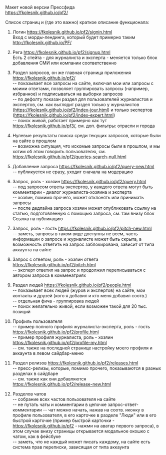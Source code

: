 Макет новой версии Прессфида<br>
https://fkolesnik.github.io/pf2/

Список страниц и (где это важно) краткое описание функционала:

1. Логин https://fkolesnik.github.io/pf2/signin.html<br>
Вход с морды-лендинга, который будет примерно таким http://fkolesnik.github.io/PF/

2. Рега https://fkolesnik.github.io/pf2/signup.html<br>
Есть 2 стейта - для журналиста и эксперта - меняется только блок добавления СМИ или компании соответственно

3. Раздел запросов, он же главная страница приложения https://fkolesnik.github.io/pf2/<br>
-- показывает все запросы на сайте, включая мои или запросы с моими ответами, позволяет группировать запросы (например,
избранное) и подписываться на выборки запросов<br>
-- по дефолту показан раздел для пользователей журналистов и экспертов, см. как выглядит раздел только у журналистов (https://fkolesnik.github.io/pf2/index-jour.html) и только
 экспертов (https://fkolesnik.github.io/pf2/index-expert.html)<br>
-- поиск живой, работает примерно как тут https://fkolesnik.github.io/pf3/, см. доп. фильтры: отрасли и города<br>

4. Нулевые результаты поиска среди текущих запросов, которые были на сайте в прошлом<br>
-- возможна ситуация, что искомые запросы были в прошлом, и мы хотим об этом говорить пользователю, см. https://fkolesnik.github.io/pf2/queries-search-null.html<br>

5. Добавление запроса https://fkolesnik.github.io/pf2/query-new.html<br>
-- публикуется не сразу, уходит сначала на модерацию<br>

6. Запрос, роль - хозяин https://fkolesnik.github.io/pf2/query.html<br>
-- под запросом ответы экспертов, у каждого ответа могут быть комментарии - диалог журналиста-хозяина и эксперта <br>
-- хозяин, помимо прочего, может отклонять или принимать запросы<br>
-- после дедлайна запроса хозяин может опубликовать ссылку на статью, подготовленную с помощью запроса, см. там внизу блок Ссылка на публикацию<br>

7. Запрос, роль - гость https://fkolesnik.github.io/pf2/pitch-new.html<br>
-- заметь, запросы в таком виде доступны не всем, часть информации о запросе и журналисте может быть скрыта, а возможность ответить на запрос заблокирована, зависит от типа аккаунта на сайте<br>

8. Запрос с ответом, роль - хозяин ответа https://fkolesnik.github.io/pf2/pitch.html<br>
-- эксперт ответил на запрос и продолжил переписываться с автором запроса в комменатриях<br>

6. Раздел людей https://fkolesnik.github.io/pf2/people.html<br>
-- показывает всех людей (журов и экспертов) на сайте, мои контакты и друзей (кого я добавил и кто меня добавил соотв.)<br>
-- отдельная фича - группировка людей<br>
-- поиск желательно живой, если возможен такой для 20 тыс. позиций<br>

7. Профиль пользователя <br>
-- пример полного профиля журналиста-эксперта, роль - гость https://fkolesnik.github.io/pf2/profile.html<br>
-- пример профиля журналиста, роль - хозяин https://fkolesnik.github.io/pf2/profile-my.html<br>
-- см. также на последней странице настройку моего профиля и аккаунта в левом сайдбар-меню<br>

8. Раздел релизов https://fkolesnik.github.io/pf2/releases.html<br>
-- пресс-релизы, которые, помимо прочего, показываются в разных разделах в сайдбаре<br>
-- см. также как они добавляются https://fkolesnik.github.io/pf2/release-new.html<br>

6. Разделов чатов<br>
-- собрание всех частов пользователя на сайте<br>
-- не путать чаты и комментарии в цепочке запрос-ответ-комментарии
-- чат можно начать, нажав на соотв. иконку в профиле пользователя, в его карточке в разделе "Люди" или в его быстрой карточке (пример быстрой карточки - https://fkolesnik.github.io/pf2 - нажми на аватар первого запроса), в этом случае внизу страницы открывается модальное окошко с чатом, как в фейсбуке<br>
-- заметь, что не каждый может писать каждому, на сайте есть система прав переписки, зависящая от типа аккаунта<br>
